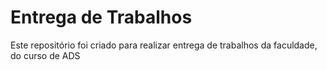 # Entrega de Trabalhos
 Este repositório foi criado para realizar entrega de trabalhos da faculdade, do curso de ADS
